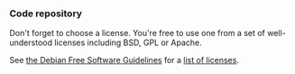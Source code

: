 ### Code repository

Don't forget to choose a license. You're free to use one from a set of
well-understood licenses including BSD, GPL or Apache.

See [the Debian Free Software Guidelines](https://www.debian.org/social_contract#guidelines)
for a [list of licenses](https://www.debian.org/legal/licenses/).
